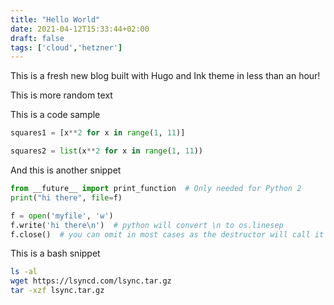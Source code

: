 ```yaml
---
title: "Hello World"
date: 2021-04-12T15:33:44+02:00
draft: false
tags: ['cloud','hetzner']
---
```


This is a fresh new blog built with Hugo and Ink theme in less than an hour!

This is more random text

This is a code sample

```python
squares1 = [x**2 for x in range(1, 11)]

squares2 = list(x**2 for x in range(1, 11))
```

And this is another snippet

```python
from __future__ import print_function  # Only needed for Python 2
print("hi there", file=f)

f = open('myfile', 'w')
f.write('hi there\n')  # python will convert \n to os.linesep
f.close()  # you can omit in most cases as the destructor will call it
```

This is a bash snippet
```bash
ls -al
wget https://lsyncd.com/lsync.tar.gz
tar -xzf lsync.tar.gz
```